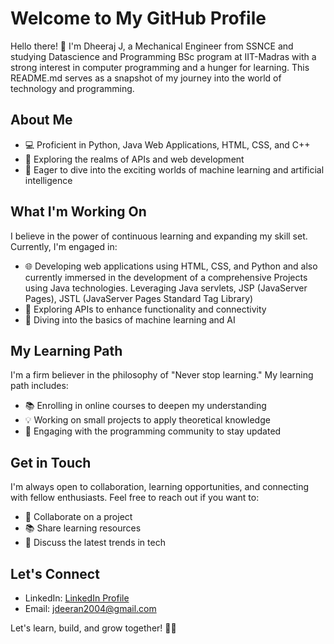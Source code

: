 # Welcome to My GitHub Profile

Hello there! 👋 I'm Dheeraj J, a Mechanical Engineer from SSNCE and studying Datascience and Programming BSc program at IIT-Madras with a strong interest in computer programming and a hunger for learning. This README.md serves as a snapshot of my journey into the world of technology and programming.

## About Me

- 💻 Proficient in Python, Java Web Applications, HTML, CSS, and C++
- 🚀 Exploring the realms of APIs and web development
- 🤖 Eager to dive into the exciting worlds of machine learning and artificial intelligence

## What I'm Working On

I believe in the power of continuous learning and expanding my skill set. Currently, I'm engaged in:

- 🌐 Developing web applications using HTML, CSS, and Python and also currently immersed in the development of a comprehensive Projects using Java technologies. Leveraging Java servlets, JSP (JavaServer Pages), JSTL (JavaServer Pages Standard Tag Library) 
- 🤝 Exploring APIs to enhance functionality and connectivity
- 🚀 Diving into the basics of machine learning and AI

## My Learning Path

I'm a firm believer in the philosophy of "Never stop learning." My learning path includes:

- 📚 Enrolling in online courses to deepen my understanding
- 💡 Working on small projects to apply theoretical knowledge
- 🧠 Engaging with the programming community to stay updated

## Get in Touch

I'm always open to collaboration, learning opportunities, and connecting with fellow enthusiasts. Feel free to reach out if you want to:

- 🤝 Collaborate on a project
- 📚 Share learning resources
- 🎉 Discuss the latest trends in tech

## Let's Connect

- LinkedIn: [LinkedIn Profile](https://www.linkedin.com/in/j-dheeraj-b30b98153/)
- Email: jdeeran2004@gmail.com

Let's learn, build, and grow together! 🚀✨
